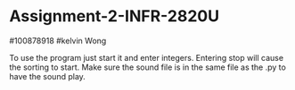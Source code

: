 # Assignment-2-INFR-2820U
#100878918
#kelvin Wong

To use the program just start it and enter integers. Entering stop will cause the sorting to start. Make sure the sound file is in the same file as the .py to have the sound play.
